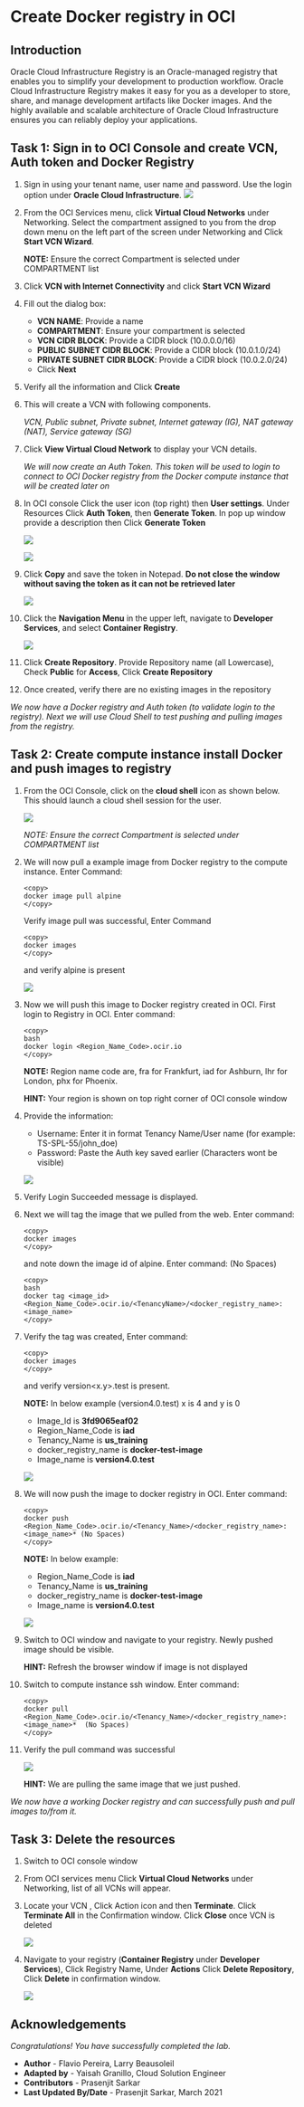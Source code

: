 # Create Docker registry in OCI

## Introduction

Oracle Cloud Infrastructure Registry is an Oracle-managed registry that enables you to simplify your development to production workflow. Oracle Cloud Infrastructure Registry makes it easy for you as a developer to store, share, and manage development artifacts like Docker images. And the highly available and scalable architecture of Oracle Cloud Infrastructure ensures you can reliably deploy your applications.

## Task 1: Sign in to OCI Console and create VCN, Auth token and Docker Registry

1. Sign in using your tenant name, user name and password. Use the login option under **Oracle Cloud Infrastructure**.
       ![](./../grafana/images/Grafana_015.PNG " ")


2. From the OCI Services menu, click **Virtual Cloud Networks** under Networking. Select the compartment assigned to you from the drop down menu on the left part of the screen under Networking and Click **Start VCN Wizard**.

    **NOTE:** Ensure the correct Compartment is selected under COMPARTMENT list

3. Click **VCN with Internet Connectivity** and click **Start VCN Wizard**

4. Fill out the dialog box:

    - **VCN NAME**: Provide a name
    - **COMPARTMENT**: Ensure your compartment is selected
    - **VCN CIDR BLOCK**: Provide a CIDR block (10.0.0.0/16)
    - **PUBLIC SUBNET CIDR BLOCK**: Provide a CIDR block (10.0.1.0/24)
    - **PRIVATE SUBNET CIDR BLOCK**: Provide a CIDR block (10.0.2.0/24)
    - Click **Next**

5. Verify all the information and  Click **Create**

6. This will create a VCN with following components.

    *VCN, Public subnet, Private subnet, Internet gateway (IG), NAT gateway (NAT), Service gateway (SG)*

7. Click **View Virtual Cloud Network** to display your VCN details.

    *We will now create an Auth Token. This token will be used to login to connect to OCI Docker registry from the Docker compute instance that will be created later on*

8. In OCI console Click the user icon (top right)  then **User settings**. Under Resources Click **Auth Token**, then **Generate Token**. In pop up window provide a description then Click **Generate Token**

     ![](./../autonomous-data-warehouse/images/ADW_005.PNG " ")

     ![](./../autonomous-data-warehouse/images/ADW_006.PNG " ")

9.  Click **Copy** and save the token in Notepad. **Do not close the window without saving the token as it can not be retrieved later**

     ![](./../container-registry/images/AUTHTOKEN.PNG " ")

10. Click the **Navigation Menu** in the upper left, navigate to **Developer Services**, and select **Container Registry**.

	![](https://raw.githubusercontent.com/oracle/learning-library/master/common/images/console/developer-container-registry.png " ")

11. Click **Create Repository**. Provide Repository name (all Lowercase), Check **Public** for **Access**, Click **Create Repository**

12.  Once created, verify there are no existing images in the repository



*We now have a Docker registry and Auth token (to validate login to the registry). Next we will use Cloud Shell to test pushing and pulling images from the registry.*

## Task 2: Create compute instance install Docker and push images to registry

1. From the OCI Console, click on the **cloud shell** icon as shown below. This should launch a cloud shell session for the user.

    ![](./../container-registry/images/1.png " ")

    *NOTE: Ensure the correct Compartment is selected under COMPARTMENT list*

2. We will now pull a example image from Docker registry  to the compute instance. Enter Command:

    ```
    <copy>
    docker image pull alpine
    </copy>
    ```
    Verify image pull was successful, Enter Command
    ```
    <copy>
    docker images
    </copy>
    ```
    and verify alpine is present

     ![](./../container-registry/images/OCIR_HOL0037.PNG " ")

3. Now we will push this image to Docker registry created in OCI. First login to Registry in OCI. Enter command:

    ```
    <copy>
    bash
    docker login <Region_Name_Code>.ocir.io
    </copy>
    ```

    **NOTE:** Region name code are, fra for Frankfurt, iad for Ashburn, lhr for London, phx for Phoenix.

    **HINT:** Your region is shown on top right corner of OCI console window

4. Provide the information:

    - Username:  Enter it in format Tenancy Name/User name (for example: TS-SPL-55/john_doe)
    - Password: Paste the Auth key saved earlier (Characters wont be visible)

     ![](./../container-registry/images/OCIR_HOL0038.PNG " ")

5. Verify Login Succeeded message is displayed.

6. Next we will tag the image that we pulled from the web. Enter command:

    ```
    <copy>
    docker images
    </copy>
    ```
    and note down the image id of alpine. Enter command: (No Spaces)

    ```
    <copy>
    bash
    docker tag <image_id>  <Region_Name_Code>.ocir.io/<TenancyName>/<docker_registry_name>:<image_name>
    </copy>
    ```

7. Verify the tag was created, Enter command:

    ```
    <copy>
    docker images
    </copy>
    ```
    and verify version<x.y>.test is present.

    **NOTE:** In below example (version4.0.test) x is 4 and y is 0

      - Image\_Id is **3fd9065eaf02**
      - Region\_Name\_Code is **iad**
      - Tenancy\_Name is **us\_training**
      - docker\_registry\_name is **docker-test-image**
      - Image\_name is **version4.0.test**  

     ![](./../container-registry/images/OCIR_HOL0039.PNG " ")

8. We will now push the image to docker registry in OCI. Enter command:

    ```
    <copy>
    docker push <Region_Name_Code>.ocir.io/<Tenancy_Name>/<docker_registry_name>:<image_name>* (No Spaces)
    </copy>
    ```
    **NOTE:** In below example:

     - Region\_Name\_Code is **iad**
     - Tenancy\_Name is **us\_training**
     - docker\_registry\_name is **docker-test-image**
     - Image\_name is **version4.0.test**  

     ![](./../container-registry/images/OCIR_HOL0040.PNG " ")

9. Switch to OCI window and navigate to your registry. Newly pushed image should be visible.

    **HINT:** Refresh the browser window if image is not displayed

10. Switch to compute instance ssh window. Enter command:

    ```
    <copy>
    docker pull <Region_Name_Code>.ocir.io/<Tenancy_Name>/<docker_registry_name>:<image_name>*  (No Spaces)  
    </copy>  
    ```

11. Verify the pull command was successful

     ![](./../container-registry/images/OCIR_HOL0041.PNG " ")

    **HINT:** We are pulling the same image that we just pushed.

*We now have a working Docker registry and can successfully push and pull images to/from it.*

## Task 3: Delete the resources

1. Switch to  OCI console window

2. From OCI services menu Click **Virtual Cloud Networks** under Networking, list of all VCNs will
appear.

3. Locate your VCN , Click Action icon and then **Terminate**. Click **Terminate All** in the Confirmation window. Click **Close** once VCN is deleted

     ![](./../container-registry/images/CUSTOM_IMAGE_0013.PNG " ")

4. Navigate to your registry (**Container Registry** under **Developer Services**), Click Registry Name, Under **Actions** Click **Delete Repository**, Click **Delete** in confirmation window.

     ![](./../container-registry/images/OCIR_HOL0042.PNG " ")


## Acknowledgements
*Congratulations! You have successfully completed the lab.*

- **Author** - Flavio Pereira, Larry Beausoleil
- **Adapted by** -  Yaisah Granillo, Cloud Solution Engineer
- **Contributors** - Prasenjit Sarkar
- **Last Updated By/Date** - Prasenjit Sarkar, March 2021

